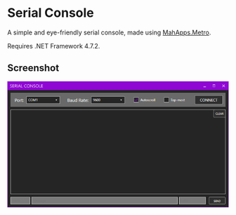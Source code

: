 # Serial Console
A simple and eye-friendly serial console, made using [MahApps.Metro](https://github.com/MahApps/MahApps.Metro).

Requires .NET Framework 4.7.2.

## Screenshot
![](https://github.com/edatencio/Serial-Console/blob/master/Screenshots/Main_Window.png)
